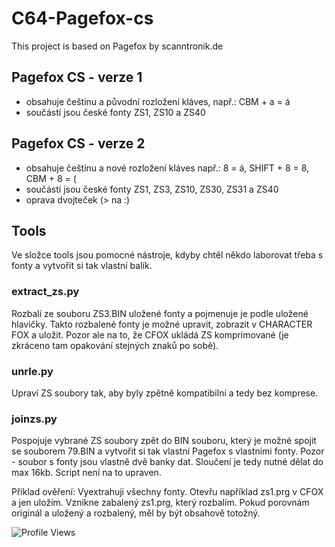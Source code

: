# C64-Pagefox-cs
This project is based on Pagefox by scanntronik.de

## Pagefox CS - verze 1
- obsahuje češtinu a původní rozložení kláves, např.: CBM + a = á
- součástí jsou české fonty ZS1, ZS10 a ZS40

## Pagefox CS - verze 2
- obsahuje češtinu a nové rozložení kláves např.: 8 = á, SHIFT + 8 = 8, CBM + 8 = (
- součástí jsou české fonty ZS1, ZS3, ZS10, ZS30, ZS31 a ZS40
- oprava dvojteček (> na :) 

## Tools
Ve složce tools jsou pomocné nástroje, kdyby chtěl někdo laborovat třeba s fonty a vytvořit si tak vlastní balík.

### extract_zs.py 
Rozbalí ze souboru ZS3.BIN uložené fonty a pojmenuje je podle uložené hlavičky. Takto rozbalené fonty je možné upravit, zobrazit v CHARACTER FOX a uložit. Pozor ale na to, že CFOX ukládá ZS komprimované (je zkráceno tam opakování stejných znaků po sobě).

### unrle.py
Upraví ZS soubory tak, aby byly zpětně kompatibilní a tedy bez komprese.

### joinzs.py
Pospojuje vybrané ZS soubory zpět do BIN souboru, který je možné spojit se souborem 79.BIN a vytvořit si tak vlastní Pagefox s vlastními fonty. Pozor - soubor s fonty jsou vlastně dvě banky dat. Sloučení je tedy nutné dělat do max 16kb. Script není na to upraven.

Příklad ověření: Vyextrahuji všechny fonty. Otevřu například zs1.prg v CFOX a jen uložím. Vznikne zabalený zs1.prg, který rozbalím. Pokud porovnám originál a uložený a rozbalený, měl by být obsahově totožný.


![Profile Views](https://github-vistors-counter.onrender.com/github?username=xinteksik)
